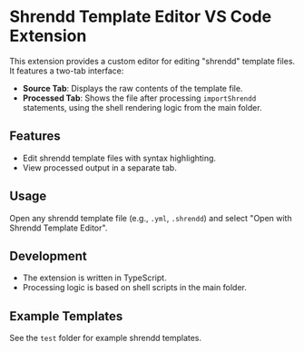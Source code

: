 # Shrendd Template Editor VS Code Extension

This extension provides a custom editor for editing "shrendd" template files. It features a two-tab interface:
- **Source Tab**: Displays the raw contents of the template file.
- **Processed Tab**: Shows the file after processing `importShrendd` statements, using the shell rendering logic from the main folder.

## Features
- Edit shrendd template files with syntax highlighting.
- View processed output in a separate tab.

## Usage
Open any shrendd template file (e.g., `.yml`, `.shrendd`) and select "Open with Shrendd Template Editor".

## Development
- The extension is written in TypeScript.
- Processing logic is based on shell scripts in the main folder.

## Example Templates
See the `test` folder for example shrendd templates.
